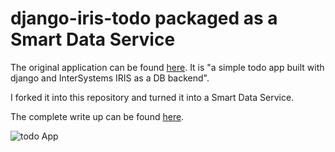 # django-iris-todo packaged as a Smart Data Service

The original application can be found [here](https://github.com/caretdev/django-iris-todo). It is "a simple todo app built with django and InterSystems IRIS as a DB backend". 

I forked it into this repository and turned it into a Smart Data Service.

The complete write up can be found [here](https://usconfluence.iscinternal.com/display/FS/DS+Building+a+Django+Based+Service).

![todo App](https://raw.githubusercontent.com/caretdev/django-iris-todo/develop/staticfiles/todoApp.png)
